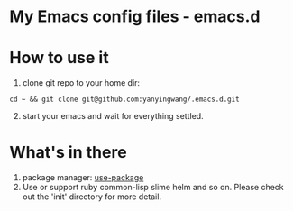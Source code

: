 # My Emacs config files - emacs.d

# How to use it
1. clone git repo to your home dir:
~~~shell
cd ~ && git clone git@github.com:yanyingwang/.emacs.d.git
~~~

2. start your emacs and wait for everything settled.


# What's in there
1. package manager: [use-package](https://github.com/jwiegley/use-package)
2. Use or support ruby common-lisp slime helm and so on. Please check out the 'init' directory for more detail.

